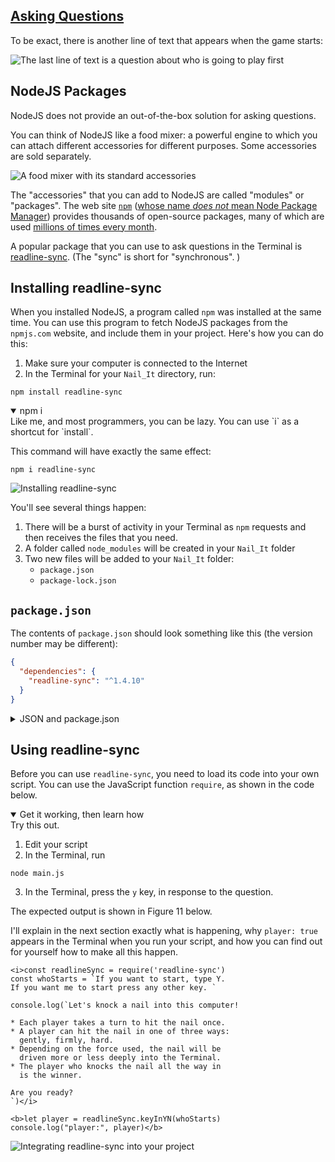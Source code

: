 <!-- Asking Questions -->
<section
  id="asking-questions"
  aria-labelledby="asking-questions"
  data-item="Asking Questions with readline-sync"
>
  <h2><a href="#asking-questions with readline-sync">Asking Questions</a></h2>
  
To be exact, there is another line of text that appears when the game starts:

![The last line of text is a question about who is going to play first](images/yesNoPrompt.webp)

## NodeJS Packages

NodeJS does not provide an out-of-the-box solution for asking questions.

You can think of NodeJS like a food mixer: a powerful engine to which you can attach different accessories for different purposes. Some accessories are sold separately. 

![A food mixer with its standard accessories](https://www.trustedreviews.com/wp-content/uploads/sites/54/2022/12/KitchenAid-Design-Series-Blossom-Stand-Mixer-1-920x613.jpg)

The "accessories" that you can add to NodeJS are called "modules" or "packages". The web site [`npm`](https://www.npmjs.com/) ([whose name _does not_ mean Node Package Manager](https://www.npmjs.com/package/npm/v/10.8.0#faq-on-branding)) provides thousands of open-source packages, many of which are used [millions of times every month](https://www.bairesdev.com/blog/most-popular-npm-packages/#most-popular-npm-packages).

A popular package that you can use to ask questions in the Terminal is [readline-sync](https://www.npmjs.com/package/readline-sync). (The "sync" is short for "synchronous". )

## Installing readline-sync

When you installed NodeJS, a program called `npm` was installed at the same time. You can use this program to fetch NodeJS packages from the `npmjs.com` website, and include them in your project. Here's how you can do this:

1. Make sure your computer is connected to the Internet
2. In the Terminal for your `Nail_It` directory, run:

```tex-w
npm install readline-sync
```

<details class="tip" open>
<summary>npm i</summary>
Like me, and most programmers, you can be lazy. You can use `i` as a shortcut for `install`.

This command will have exactly the same effect:

```tex-w
npm i readline-sync
```

</details>

![Installing readline-sync](images/installReadlineSync.webp)

You'll see several things happen:

1. There will be a burst of activity in your Terminal as `npm` requests and then receives the files that you need. 
2. A folder called `node_modules` will be created in your `Nail_It` folder
3. Two new files will be added to your `Nail_It` folder:
   * `package.json`
   * `package-lock.json`

## `package.json`

The contents of `package.json` should look something like this (the version number may be different):

```json
{
  "dependencies": {
    "readline-sync": "^1.4.10"
  }
}
```

<details class="tldr">
<summary>JSON and package.json</summary>
`JSON` stands for "JavaScript Object Notation". A `.json` file can be used to store hierarchical information. It has a very strict file structure. If there is a comma too few or a comma too many in `package.json`, `npm` won't be able to read it. If you use backticks or single-quotes (`'`) instead of double-quotes, `npm` won't be able to read it. Treat `package.json` nicely.

The file `package.json` contains information that ensures that your project will work even if it is copied to someone else's computer. In this particular case, it says: "This project needs the `readline-sync` Node package, and it was built using version "1.4.10", so it should work with that version or a more recent one."

Some Node packages require other Node packages in order to work correctly. The `package-lock.json` file contains details of every package that was installed, and every package that _each of those packages_ installed. If you send a copy of your project to a colleague, the `package-lock.json` file will ensure that your colleague is working with exactly the same Node packages as you. This eliminates many cases where "It works on my computer!" is an issue.

</details>

## Using readline-sync

Before you can use `readline-sync`, you need to load its code into your own script. You can use the JavaScript function `require`, as shown in the code below. 

<details class="pivot" open>
<summary>Get it working, then learn how</summary>
Try this out. 

1. Edit your script
2. In the Terminal, run

```tex-w
node main.js
```
3. In the Terminal, press the `y` key, in response to the question.

The expected output is shown in Figure 11 below.

I'll explain in the next section exactly what is happening, why `player: true` appears in the Terminal when you run your script, and how you can find out for yourself how to make all this happen.

</details>

```javascript-w
<i>const readlineSync = require('readline-sync')
const whoStarts = `If you want to start, type Y.
If you want me to start press any other key. `

console.log(`Let's knock a nail into this computer!

* Each player takes a turn to hit the nail once.
* A player can hit the nail in one of three ways:
  gently, firmly, hard.
* Depending on the force used, the nail will be
  driven more or less deeply into the Terminal.
* The player who knocks the nail all the way in
  is the winner.

Are you ready?
`)</i>

<b>let player = readlineSync.keyInYN(whoStarts)
console.log("player:", player)</b>
```

![Integrating `readline-sync` into your project](images/useReadlineSync.webp)

</section>